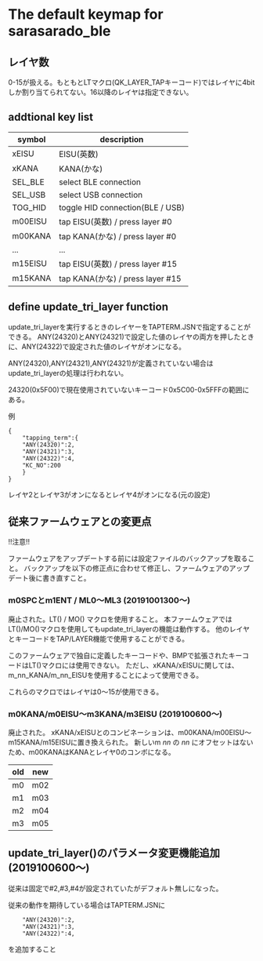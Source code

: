 # The default keymap for sarasarado_ble

## レイヤ数
0-15が扱える。もともとLTマクロ(QK_LAYER_TAPキーコード)ではレイヤに4bitしか割り当てられてない。16以降のレイヤは指定できない。

## addtional key list
|symbol|description|
|------|-----------|
|xEISU|EISU(英数)|
|xKANA|KANA(かな)|
|SEL_BLE|select BLE connection|
|SEL_USB|select USB connection|
|TOG_HID|toggle HID connection(BLE / USB)|
|m00EISU|tap EISU(英数) / press layer #0|
|m00KANA|tap KANA(かな) / press layer #0|
| ...  | ... | ... |
|m15EISU|tap EISU(英数) / press layer #15|
|m15KANA|tap KANA(かな) / press layer #15|

## define update_tri_layer function
update_tri_layerを実行するときのレイヤーをTAPTERM.JSNで指定することができる。
ANY(24320)とANY(24321)で設定した値のレイヤの両方を押したときに、ANY(24322)で設定された値のレイヤがオンになる。

ANY(24320),ANY(24321),ANY(24321)が定義されていない場合はupdate_tri_layerの処理は行われない。

24320(0x5F00)で現在使用されていないキーコード0x5C00-0x5FFFの範囲にある。

例

```
{
    "tapping_term":{
	"ANY(24320)":2,
	"ANY(24321)":3,
	"ANY(24322)":4,
	"KC_NO":200
    }
}
```
レイヤ2とレイヤ3がオンになるとレイヤ4がオンになる(元の設定)

## 従来ファームウェアとの変更点
!!注意!!

ファームウェアをアップデートする前には設定ファイルのバックアップを取ること。
バックアップを以下の修正点に合わせて修正し、ファームウェアのアップデート後に書き直すこと。

### m0SPCとm1ENT / ML0～ML3 (20191001300～) 
廃止された。LT() / MO() マクロを使用すること。
本ファームウェアではLT()/MO()マクロを使用してもupdate_tri_layerの機能は動作する。
他のレイヤとキーコードをTAP/LAYER機能で使用することができる。

このファームウェアで独自に定義したキーコードや、BMPで拡張されたキーコードはLT()マクロには使用できない。
ただし、xKANA/xEISUに関しては、m_nn_KANA/m_nn_EISUを使用することによって使用できる。

これらのマクロではレイヤは0～15が使用できる。

### m0KANA/m0EISU～m3KANA/m3EISU (2019100600～)
廃止された。
xKANA/xEISUとのコンビネーションは、m00KANA/m00EISU～m15KANA/m15EISUに置き換えられた。
新しいm _nn_ の _nn_ にオフセットはないため、m00KANAはKANAとレイヤ0のコンボになる。

|old|new|
|---|---|
|m0|m02|
|m1|m03|
|m2|m04|
|m3|m05|

## update_tri_layer()のパラメータ変更機能追加 (2019100600～)
従来は固定で#2,#3,#4が設定されていたがデフォルト無しになった。

従来の動作を期待している場合はTAPTERM.JSNに

```
	"ANY(24320)":2,
	"ANY(24321)":3,
	"ANY(24322)":4,

```

を追加すること
